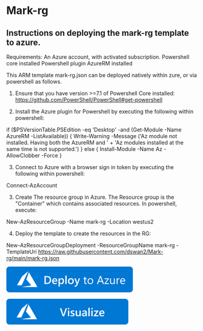 # Mark-rg

## Instructions on deploying the mark-rg template to azure.

Requirements:
    An Azure account, with activated subscription.
    Powershell core installed 
    Powershell plugin AzureRM installed
    
This ARM template mark-rg.json can be deployed natively within zure, or via powershell as follows.



1.  Ensure that you have version >=7.1 of Powershell Core installed:  https://github.com/PowerShell/PowerShell#get-powershell


2.  Install the Azure plugin for Powershell by executing the following within powershell:

if ($PSVersionTable.PSEdition -eq 'Desktop' -and (Get-Module -Name AzureRM -ListAvailable)) {
    Write-Warning -Message ('Az module not installed. Having both the AzureRM and ' +
      'Az modules installed at the same time is not supported.')
} else {
    Install-Module -Name Az -AllowClobber -Force
}


3.   Connect to Azure with a browser sign in token by executing the following within powershell:
   
Connect-AzAccount


3.  Create The resource group in Azure.   The Resource group is the "Container" which contains associated resources.  In powershell, execute:

New-AzResourceGroup -Name mark-rg -Location westus2


4.  Deploy the template to create the resources in the RG:

New-AzResourceGroupDeployment -ResourceGroupName mark-rg -TemplateUri https://raw.githubusercontent.com/dswan2/Mark-rg/main/mark-rg.json





[![Deploy To Azure](https://raw.githubusercontent.com/Azure/azure-quickstart-templates/master/1-CONTRIBUTION-GUIDE/images/deploytoazure.svg?sanitize=true)](https://portal.azure.com/#create/Microsoft.Template/uri/https%3A%2F%2Fraw.githubusercontent.com%2fdswan2%2fMark-rg%2fmain%2fmark-rg.json)


[![Visualize](https://raw.githubusercontent.com/Azure/azure-quickstart-templates/master/1-CONTRIBUTION-GUIDE/images/visualizebutton.svg?sanitize=true)](http://armviz.io/#/?load=https%3A%2F%2Fraw.githubusercontent.com%2fdswan2%2fMark-rg%2fmain%2fmark-rg.json)
